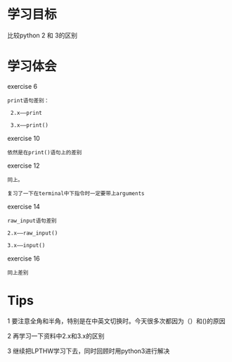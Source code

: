 # 学习目标

比较python 2 和 3的区别

# 学习体会

exercise 6

```
print语句差别：

 2.x——print

 3.x——print()
```

exercise 10

```
依然是在print()语句上的差别
```

exercise 12

```
同上。

复习了一下在terminal中下指令时一定要带上arguments
```

exercise 14

```
raw_input语句差别

2.x——raw_input()

3.x——input()
```

exercise 16

```
同上差别
```

# Tips

1 要注意全角和半角，特别是在中英文切换时。今天很多次都因为（）和\(\)的原因

2 再学习一下资料中2.x和3.x的区别

3 继续把LPTHW学习下去，同时回顾时用python3进行解决

